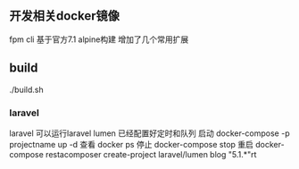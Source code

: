 ## 开发相关docker镜像
fpm cli 基于官方7.1 alpine构建 增加了几个常用扩展
## build 
./build.sh
### laravel
laravel 可以运行laravel lumen 已经配置好定时和队列
启动 
docker-compose  -p projectname  up -d
查看
docker ps
停止
docker-compose stop
重启
docker-compose restacomposer create-project laravel/lumen blog "5.1.*"rt